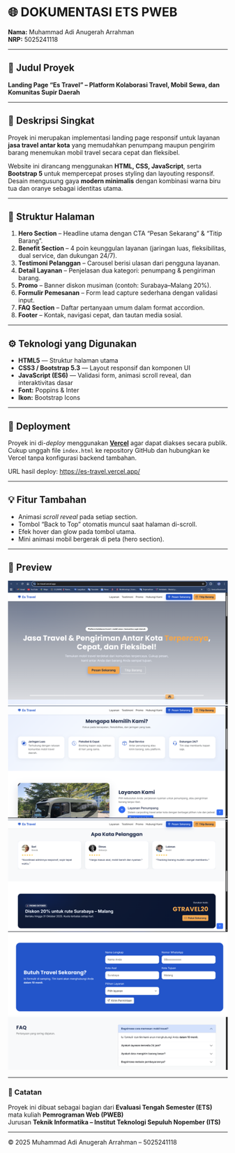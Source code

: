 # 🌐 DOKUMENTASI ETS PWEB  
**Nama:** Muhammad Adi Anugerah Arrahman  
**NRP:** 5025241118  

---

## 📄 Judul Proyek
**Landing Page “Es Travel” – Platform Kolaborasi Travel, Mobil Sewa, dan Komunitas Supir Daerah**

---

## 🧩 Deskripsi Singkat
Proyek ini merupakan implementasi landing page responsif untuk layanan **jasa travel antar kota** yang memudahkan penumpang maupun pengirim barang menemukan mobil travel secara cepat dan fleksibel.

Website ini dirancang menggunakan **HTML, CSS, JavaScript**, serta **Bootstrap 5** untuk mempercepat proses styling dan layouting responsif.  
Desain mengusung gaya **modern minimalis** dengan kombinasi warna biru tua dan oranye sebagai identitas utama.

---

## 🧱 Struktur Halaman
1. **Hero Section** – Headline utama dengan CTA “Pesan Sekarang” & “Titip Barang”.  
2. **Benefit Section** – 4 poin keunggulan layanan (jaringan luas, fleksibilitas, dual service, dan dukungan 24/7).  
3. **Testimoni Pelanggan** – Carousel berisi ulasan dari pengguna layanan.  
4. **Detail Layanan** – Penjelasan dua kategori: penumpang & pengiriman barang.  
5. **Promo** – Banner diskon musiman (contoh: Surabaya–Malang 20%).  
6. **Formulir Pemesanan** – Form lead capture sederhana dengan validasi input.  
7. **FAQ Section** – Daftar pertanyaan umum dalam format accordion.  
8. **Footer** – Kontak, navigasi cepat, dan tautan media sosial.

---

## ⚙️ Teknologi yang Digunakan
- **HTML5** — Struktur halaman utama  
- **CSS3 / Bootstrap 5.3** — Layout responsif dan komponen UI  
- **JavaScript (ES6)** — Validasi form, animasi scroll reveal, dan interaktivitas dasar  
- **Font:** Poppins & Inter  
- **Ikon:** Bootstrap Icons

---

## 🚀 Deployment
Proyek ini di-*deploy* menggunakan **[Vercel](https://vercel.com)** agar dapat diakses secara publik.  
Cukup unggah file `index.html` ke repository GitHub dan hubungkan ke Vercel tanpa konfigurasi backend tambahan.

URL hasil deploy:
https://es-travel.vercel.app/


---

## 💡 Fitur Tambahan
- Animasi *scroll reveal* pada setiap section.  
- Tombol “Back to Top” otomatis muncul saat halaman di-scroll.  
- Efek hover dan glow pada tombol utama.  
- Mini animasi mobil bergerak di peta (hero section).

---

## 📸 Preview
![alt text](img/image.png)
![alt text](img/image-1.png)
![alt text](img/image-2.png)
![alt text](img/image-3.png)
![alt text](img/image-4.png)

---

### 🧾 Catatan
Proyek ini dibuat sebagai bagian dari **Evaluasi Tengah Semester (ETS)**  
mata kuliah **Pemrograman Web (PWEB)**  
Jurusan **Teknik Informatika – Institut Teknologi Sepuluh Nopember (ITS)**  

---

© 2025 Muhammad Adi Anugerah Arrahman – 5025241118
